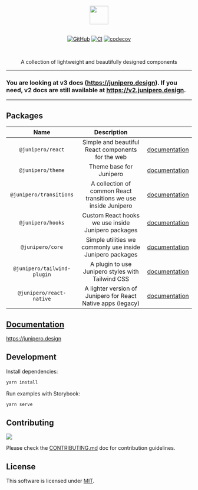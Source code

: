 <div align="center">

<br />

<picture>
  <source media="(prefers-color-scheme: dark)" srcset="https://cdn.junipero.design/v3/logo/junipero-logo-dark.svg" />
  <img src="https://cdn.junipero.design/v3/logo/junipero-logo.svg" height="50" />
</picture>

<br />
<br />

[![GitHub](https://img.shields.io/github/license/p3ol/junipero.svg)](https://github.com/p3ol/junipero)
[![CI](https://github.com/p3ol/junipero/workflows/CI/badge.svg)](https://github.com/p3ol/junipero/actions)
[![codecov](https://codecov.io/gh/p3ol/junipero/branch/master/graph/badge.svg)](https://codecov.io/gh/p3ol/junipero)

<br />
<p>A collection of lightweight and beautifully designed components</p>
</div>

-----------

### You are looking at v3 docs (https://junipero.design). If you need, v2 docs are still available at https://v2.junipero.design.

-----------

## Packages

| Name | Description | |
| :--: | :--: | :--: |
| `@junipero/react` | Simple and beautiful React components for the web | [documentation](https://github.com/p3ol/junipero/tree/master/packages/react) |
| `@junipero/theme` | Theme base for Junipero | [documentation](https://github.com/p3ol/junipero/tree/master/packages/theme) |
| `@junipero/transitions` | A collection of common React transitions we use inside Junipero | [documentation](https://github.com/p3ol/junipero/tree/master/packages/transitions) |
| `@junipero/hooks` | Custom React hooks we use inside Junipero packages | [documentation](https://github.com/p3ol/junipero/tree/master/packages/hooks) |
| `@junipero/core` | Simple utilities we commonly use inside Junipero packages | [documentation](https://github.com/p3ol/junipero/tree/master/packages/core) |
| `@junipero/tailwind-plugin` | A plugin to use Junipero styles with Tailwind CSS | [documentation](https://github.com/p3ol/junipero/tree/master/packages/tailwind-plugin) |
| `@junipero/react-native` | A lighter version of Junipero for React Native apps (legacy) | [documentation](https://github.com/p3ol/junipero/tree/master/packages/react-native) |

## [Documentation](https://junipero.design)

https://junipero.design

## Development

Install dependencies:

```bash
yarn install
```

Run examples with Storybook:

```bash
yarn serve
```

## Contributing

[![](https://contrib.rocks/image?repo=p3ol/junipero)](https://github.com/p3ol/junipero/graphs/contributors)

Please check the [CONTRIBUTING.md](https://github.com/p3ol/junipero/blob/master/CONTRIBUTING.md) doc for contribution guidelines.

## License

This software is licensed under [MIT](https://github.com/p3ol/junipero/blob/master/LICENSE).

